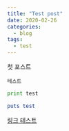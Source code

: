 ```yaml
---
title: "Test post"
date: 2020-02-26
categories:
  - blog
tags:
  - test
---
```


첫 포스트

`테스트`

```python
print test
```

```ruby
puts test
```

[링크 테스트][link_test]

[link_test]: https://google.com